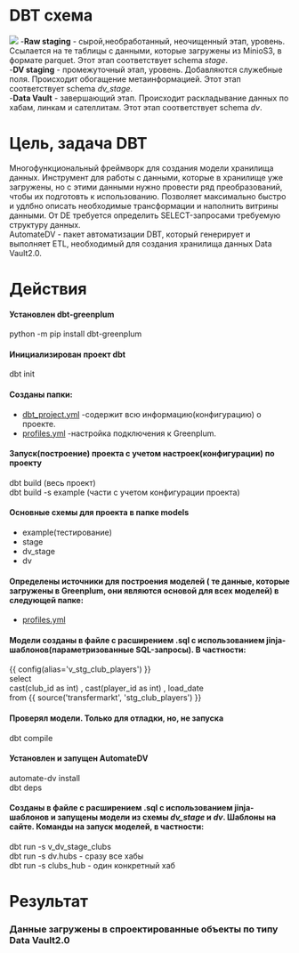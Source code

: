 # DBT схема
![](https://github.com/brrndalex/Data-Engineer-Projects/blob/main/%D0%97%D0%90%D0%93%D0%A0%D0%A3%D0%97%D0%9A%D0%90%20%D0%94%D0%90%D0%9D%D0%9D%D0%AB%D0%A5%20%D0%B8%D0%B7%20API%20%D0%B2%20DWH./DBT%20%D1%81%D1%85%D0%B5%D0%BC%D0%B0.drawio.png)
-**Raw staging** - сырой,необработанный, неочищенный этап, уровень. Ссылается на те таблицы с данными, которые загружены из MinioS3, в формате parquet. Этот этап соответствует schema *stage*.  
-**DV staging** - промежуточный этап, уровень. Добавляются служебные поля. Происходит обогащение метаинформацией. Этот этап соответствует schema *dv_stage*.    
-**Data Vault** - завершающий этап. Происходит раскладывание данных по хабам, линкам и сателлитам. Этот этап соответствует schema *dv*.  
# Цель, задача DBT
Многофункциональный фреймворк для создания модели хранилища данных. Инструмент для работы с данными, которые в хранилище уже загружены, но с этими данными нужно провести ряд преобразований, чтобы их подготовть к использованию. Позволяет максимально быстро и удлбно описать необходимые трансформации и наполнить витрины данными. От DE требуется определить SELECT-запросами требуемую структуру данных.    
АutomateDV - пакет автоматизации DBT, который генерирует и выполняет ETL, необходимый для создания хранилища данных Data Vault2.0.  
# Действия
#### Установлен dbt-greenplum    
python -m pip install dbt-greenplum  
#### Инициализирован проект dbt
dbt init  
#### Созданы папки: 
- [dbt_project.yml](https://github.com/brrndalex/Data-Engineer-Projects/blob/main/%D0%97%D0%90%D0%93%D0%A0%D0%A3%D0%97%D0%9A%D0%90%20%D0%94%D0%90%D0%9D%D0%9D%D0%AB%D0%A5%20%D0%B8%D0%B7%20API%20%D0%B2%20DWH./dbt_project.yml) -содержит всю информацию(конфигурацию) о проекте.
- [profiles.yml](https://github.com/brrndalex/Data-Engineer-Projects/blob/main/%D0%97%D0%90%D0%93%D0%A0%D0%A3%D0%97%D0%9A%D0%90%20%D0%94%D0%90%D0%9D%D0%9D%D0%AB%D0%A5%20%D0%B8%D0%B7%20API%20%D0%B2%20DWH./profiles.yml) -настройка подключения к Greenplum.
#### Запуск(построение) проекта с учетом настроек(конфигурации) по проекту    
dbt build (весь проект)    
dbt build -s example (части с учетом конфигурации проекта)
#### Основные схемы для проекта в папке models 
- example(тестирование)
- stage
-  dv_stage
-  dv
#### Определены источники для построения моделей ( те данные, которые загружены в Greenplum, они являются основой для всех моделей) в следующей папке:  
- [profiles.yml](https://github.com/brrndalex/Data-Engineer-Projects/blob/main/%D0%97%D0%90%D0%93%D0%A0%D0%A3%D0%97%D0%9A%D0%90%20%D0%94%D0%90%D0%9D%D0%9D%D0%AB%D0%A5%20%D0%B8%D0%B7%20API%20%D0%B2%20DWH./sources.yml)
#### Модели созданы в файле с расширением .sql  с использованием jinja-шаблонов(параметризованные SQL-запросы). В частности:
{{ config(alias='v_stg_club_players') }}  
select   
    cast(club_id as int)
    , cast(player_id as int)
    , load_date  
from {{ source('transfermarkt', 'stg_club_players') }}    
#### Проверял модели. Только для отладки, но, не запуска  
dbt compile    
#### Установлен и запущен АutomateDV  
automate-dv install  
dbt deps    
#### Созданы в файле с расширением .sql  с использованием jinja-шаблонов и запущены модели из схемы *dv_stage* и *dv*. Шаблоны на сайте. Команды на запуск моделей, в частности:  
 dbt run -s v_dv_stage_clubs     
 dbt run -s dv.hubs - сразу все хабы   
 dbt run -s clubs_hub - один конкретный хаб
# Результат 
### Данные загружены в спроектированные объекты по типу Data Vault2.0
